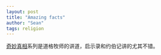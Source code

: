 ```yaml
---
layout: post
title: "Amazing facts"
author: "Sean"
tags: religion 
---
```


[奇妙真相](https://www.youtube.com/channel/UCALu0IOyk_A5gi15eoBO5pA)系列是道格牧师的讲道，启示录和约伯记讲的尤其不错。
